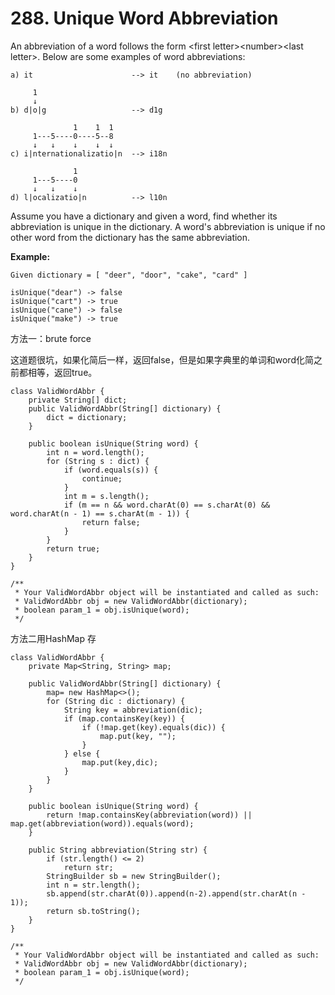 # 288. Unique Word Abbreviation

An abbreviation of a word follows the form &lt;first letter&gt;&lt;number&gt;&lt;last letter&gt;. Below are some examples of word abbreviations:

```text
a) it                      --> it    (no abbreviation)

     1
     ↓
b) d|o|g                   --> d1g

              1    1  1
     1---5----0----5--8
     ↓   ↓    ↓    ↓  ↓    
c) i|nternationalizatio|n  --> i18n

              1
     1---5----0
     ↓   ↓    ↓
d) l|ocalizatio|n          --> l10n
```

Assume you have a dictionary and given a word, find whether its abbreviation is unique in the dictionary. A word's abbreviation is unique if no other word from the dictionary has the same abbreviation.

**Example:**

```text
Given dictionary = [ "deer", "door", "cake", "card" ]

isUnique("dear") -> false
isUnique("cart") -> true
isUnique("cane") -> false
isUnique("make") -> true
```

方法一：brute force

这道题很坑，如果化简后一样，返回false，但是如果字典里的单词和word化简之前都相等，返回true。

```text
class ValidWordAbbr {
    private String[] dict;
    public ValidWordAbbr(String[] dictionary) {
        dict = dictionary;
    }
    
    public boolean isUnique(String word) {
        int n = word.length();
        for (String s : dict) {
            if (word.equals(s)) {
                continue;
            }
            int m = s.length();
            if (m == n && word.charAt(0) == s.charAt(0) && word.charAt(n - 1) == s.charAt(m - 1)) {
                return false;
            }
        }
        return true;
    }
}

/**
 * Your ValidWordAbbr object will be instantiated and called as such:
 * ValidWordAbbr obj = new ValidWordAbbr(dictionary);
 * boolean param_1 = obj.isUnique(word);
 */
```

方法二用HashMap 存

```text
class ValidWordAbbr {
    private Map<String, String> map;
    
    public ValidWordAbbr(String[] dictionary) {
        map= new HashMap<>();
        for (String dic : dictionary) {
            String key = abbreviation(dic);
            if (map.containsKey(key)) {
                if (!map.get(key).equals(dic)) {
                    map.put(key, "");
                }
            } else {
                map.put(key,dic);
            }
        }
    }
    
    public boolean isUnique(String word) {
        return !map.containsKey(abbreviation(word)) || map.get(abbreviation(word)).equals(word);
    }
    
    public String abbreviation(String str) {
        if (str.length() <= 2)
            return str;
        StringBuilder sb = new StringBuilder();
        int n = str.length();
        sb.append(str.charAt(0)).append(n-2).append(str.charAt(n - 1));
        return sb.toString();
    }
}

/**
 * Your ValidWordAbbr object will be instantiated and called as such:
 * ValidWordAbbr obj = new ValidWordAbbr(dictionary);
 * boolean param_1 = obj.isUnique(word);
 */
```

